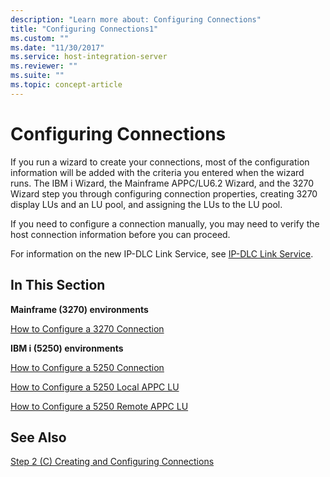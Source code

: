 ```yaml
---
description: "Learn more about: Configuring Connections"
title: "Configuring Connections1"
ms.custom: ""
ms.date: "11/30/2017"
ms.service: host-integration-server
ms.reviewer: ""
ms.suite: ""
ms.topic: concept-article
---
```

# Configuring Connections
If you run a wizard to create your connections, most of the configuration information will be added with the criteria you entered when the wizard runs. The IBM i Wizard, the Mainframe APPC/LU6.2 Wizard, and the 3270 Wizard step you through configuring connection properties, creating 3270 display LUs and an LU pool, and assigning the LUs to the LU pool.  
  
 If you need to configure a connection manually, you may need to verify the host connection information before you can proceed. 
  
 For information on the new IP-DLC Link Service, see [IP-DLC Link Service](./ip-dlc-link-service2.md).  
  
## In This Section  
 **Mainframe (3270) environments**  
  
 [How to Configure a 3270 Connection](../core/how-to-configure-a-3270-connection2.md)  
  
 **IBM i (5250) environments**  
  
 [How to Configure a 5250 Connection](../core/how-to-configure-a-5250-connection2.md)  
  
 [How to Configure a 5250 Local APPC LU](../core/how-to-configure-a-5250-local-appc-lu1.md)  
  
 [How to Configure a 5250 Remote APPC LU](../core/how-to-configure-a-5250-remote-appc-lu1.md)  
  
## See Also  
 [Step 2 (C) Creating and Configuring Connections](../core/step-2-c-creating-and-configuring-connections1.md)
